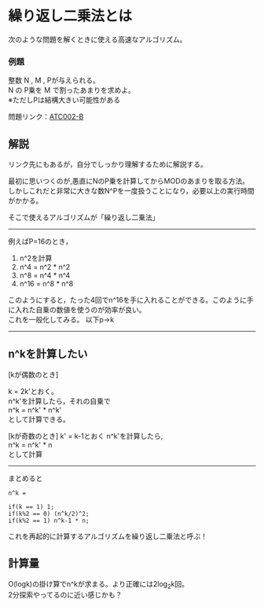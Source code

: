 # 繰り返し二乗法とは

次のような問題を解くときに使える高速なアルゴリズム。

### 例題

整数 N , M , Pが与えられる。  
N の P乗を M で割ったあまりを求めよ。  
※ただしPは結構大きい可能性がある

問題リンク：[ATC002-B](https://atcoder.jp/contests/atc002/tasks/atc002_b)



## 解説

リンク先にもあるが，自分でしっかり理解するために解説する。  

最初に思いつくのが,愚直にNのP乗を計算してからMODのあまりを取る方法。  
しかしこれだと非常に大きな数N^Pを一度扱うことになり，必要以上の実行時間がかかる。  

そこで使えるアルゴリズムが「繰り返し二乗法」  

---

例えばP=16のとき，  
1. n^2を計算
2. n^4 = n^2 * n^2
3. n^8 = n^4 * n^4
4. n^16 = n^8 * n^8  

このようにすると，たった4回でn^16を手に入れることができる。このように手に入れた自乗の数値を使うのが効率が良い。  
これを一般化してみる。
以下p→k

---
n^kを計算したい
---

[kが偶数のとき]

k = 2k'とおく。  
n^k'を計算したら，それの自乗で  
n^k = n^k' * n^k'  
として計算できる。

[kが奇数のとき]
k' = k-1とおく
n^k'を計算したら,  
n^k = n^k' * n  
として計算

---
まとめると
```
n^k = 

if(k == 1) 1;
if(k%2 == 0) (n^k/2)^2;
if(k%2 == 1) n^k-1 * n;
```
これを再起的に計算するアルゴリズムを繰り返し二乗法と呼ぶ！

## 計算量

O(logk)の掛け算でn^kが求まる。より正確には2log<sub>2</sub>k回。  
2分探索やってるのに近い感じかも？

